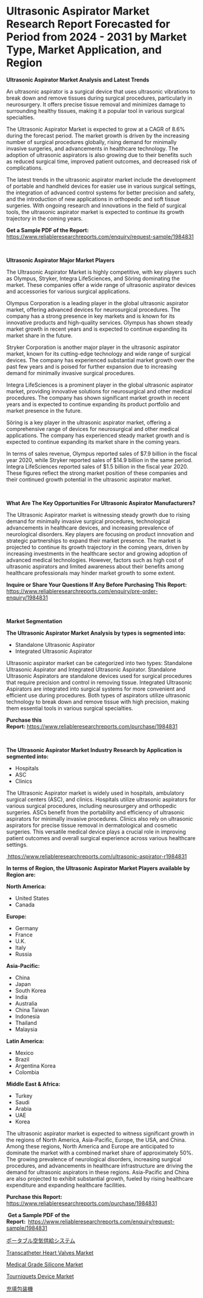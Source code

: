 <p><h1>Ultrasonic Aspirator Market Research Report Forecasted for Period from 2024 -  2031 by Market Type, Market Application, and Region</h1></p><p><strong>Ultrasonic Aspirator Market Analysis and Latest Trends</strong></p>
<p><p>An ultrasonic aspirator is a surgical device that uses ultrasonic vibrations to break down and remove tissues during surgical procedures, particularly in neurosurgery. It offers precise tissue removal and minimizes damage to surrounding healthy tissues, making it a popular tool in various surgical specialties.</p><p>The Ultrasonic Aspirator Market is expected to grow at a CAGR of 8.6% during the forecast period. The market growth is driven by the increasing number of surgical procedures globally, rising demand for minimally invasive surgeries, and advancements in healthcare technology. The adoption of ultrasonic aspirators is also growing due to their benefits such as reduced surgical time, improved patient outcomes, and decreased risk of complications.</p><p>The latest trends in the ultrasonic aspirator market include the development of portable and handheld devices for easier use in various surgical settings, the integration of advanced control systems for better precision and safety, and the introduction of new applications in orthopedic and soft tissue surgeries. With ongoing research and innovations in the field of surgical tools, the ultrasonic aspirator market is expected to continue its growth trajectory in the coming years.</p></p>
<p><strong>Get a Sample PDF of the Report:&nbsp;</strong> <a href="https://www.reliableresearchreports.com/enquiry/request-sample/1984831">https://www.reliableresearchreports.com/enquiry/request-sample/1984831</a></p>
<p>&nbsp;</p>
<p><strong>Ultrasonic Aspirator Major Market Players</strong></p>
<p><p>The Ultrasonic Aspirator Market is highly competitive, with key players such as Olympus, Stryker, Integra LifeSciences, and Söring dominating the market. These companies offer a wide range of ultrasonic aspirator devices and accessories for various surgical applications.</p><p>Olympus Corporation is a leading player in the global ultrasonic aspirator market, offering advanced devices for neurosurgical procedures. The company has a strong presence in key markets and is known for its innovative products and high-quality services. Olympus has shown steady market growth in recent years and is expected to continue expanding its market share in the future.</p><p>Stryker Corporation is another major player in the ultrasonic aspirator market, known for its cutting-edge technology and wide range of surgical devices. The company has experienced substantial market growth over the past few years and is poised for further expansion due to increasing demand for minimally invasive surgical procedures.</p><p>Integra LifeSciences is a prominent player in the global ultrasonic aspirator market, providing innovative solutions for neurosurgical and other medical procedures. The company has shown significant market growth in recent years and is expected to continue expanding its product portfolio and market presence in the future.</p><p>Söring is a key player in the ultrasonic aspirator market, offering a comprehensive range of devices for neurosurgical and other medical applications. The company has experienced steady market growth and is expected to continue expanding its market share in the coming years.</p><p>In terms of sales revenue, Olympus reported sales of $7.9 billion in the fiscal year 2020, while Stryker reported sales of $14.9 billion in the same period. Integra LifeSciences reported sales of $1.5 billion in the fiscal year 2020. These figures reflect the strong market position of these companies and their continued growth potential in the ultrasonic aspirator market.</p></p>
<p>&nbsp;</p>
<p><strong>What Are The Key Opportunities For Ultrasonic Aspirator Manufacturers?</strong></p>
<p><p>The Ultrasonic Aspirator market is witnessing steady growth due to rising demand for minimally invasive surgical procedures, technological advancements in healthcare devices, and increasing prevalence of neurological disorders. Key players are focusing on product innovation and strategic partnerships to expand their market presence. The market is projected to continue its growth trajectory in the coming years, driven by increasing investments in the healthcare sector and growing adoption of advanced medical technologies. However, factors such as high cost of ultrasonic aspirators and limited awareness about their benefits among healthcare professionals may hinder market growth to some extent.</p></p>
<p><strong>Inquire or Share Your Questions If Any Before Purchasing This Report:</strong> <a href="https://www.reliableresearchreports.com/enquiry/pre-order-enquiry/1984831">https://www.reliableresearchreports.com/enquiry/pre-order-enquiry/1984831</a></p>
<p>&nbsp;</p>
<p><strong>Market Segmentation</strong></p>
<p><strong>The Ultrasonic Aspirator Market Analysis by types is segmented into:</strong></p>
<p><ul><li>Standalone Ultrasonic Aspirator</li><li>Integrated Ultrasonic Aspirator</li></ul></p>
<p><p>Ultrasonic aspirator market can be categorized into two types: Standalone Ultrasonic Aspirator and Integrated Ultrasonic Aspirator. Standalone Ultrasonic Aspirators are standalone devices used for surgical procedures that require precision and control in removing tissue. Integrated Ultrasonic Aspirators are integrated into surgical systems for more convenient and efficient use during procedures. Both types of aspirators utilize ultrasonic technology to break down and remove tissue with high precision, making them essential tools in various surgical specialties.</p></p>
<p><strong>Purchase this Report:&nbsp;</strong><a href="https://www.reliableresearchreports.com/purchase/1984831">https://www.reliableresearchreports.com/purchase/1984831</a></p>
<p>&nbsp;</p>
<p><strong>The Ultrasonic Aspirator Market Industry Research by Application is segmented into:</strong></p>
<p><ul><li>Hospitals</li><li>ASC</li><li>Clinics</li></ul></p>
<p><p>The Ultrasonic Aspirator market is widely used in hospitals, ambulatory surgical centers (ASC), and clinics. Hospitals utilize ultrasonic aspirators for various surgical procedures, including neurosurgery and orthopedic surgeries. ASCs benefit from the portability and efficiency of ultrasonic aspirators for minimally invasive procedures. Clinics also rely on ultrasonic aspirators for precise tissue removal in dermatological and cosmetic surgeries. This versatile medical device plays a crucial role in improving patient outcomes and overall surgical experience across various healthcare settings.</p></p>
<p><a href="https://www.reliableresearchreports.com/ultrasonic-aspirator-r1984831">&nbsp;https://www.reliableresearchreports.com/ultrasonic-aspirator-r1984831</a></p>
<p><strong>In terms of Region, the Ultrasonic Aspirator Market Players available by Region are:</strong></p>
<p>
    <p> <strong> North America: </strong>
        <ul>
            <li>United States</li>
            <li>Canada</li>
        </ul>
        </p> 
    <p> <strong> Europe: </strong>
        <ul>
            <li>Germany</li>
            <li>France</li>
            <li>U.K.</li>
            <li>Italy</li>
            <li>Russia</li>
        </ul>
        </p> 
    <p> <strong> Asia-Pacific: </strong>
        <ul>
            <li>China</li>
            <li>Japan</li>
            <li>South Korea</li>
            <li>India</li>
            <li>Australia</li>
            <li>China Taiwan</li>
            <li>Indonesia</li>
            <li>Thailand</li>
            <li>Malaysia</li>
        </ul>
        </p> 
    <p> <strong> Latin America: </strong>
        <ul>
            <li>Mexico</li>
            <li>Brazil</li>
            <li>Argentina Korea</li>
            <li>Colombia</li>
        </ul>
        </p> 
    <p> <strong> Middle East & Africa: </strong>
        <ul>
            <li>Turkey</li>
            <li>Saudi</li>
            <li>Arabia</li>
            <li>UAE</li>
            <li>Korea</li>
        </ul>
    </p>
    </p>
<p><p>The ultrasonic aspirator market is expected to witness significant growth in the regions of North America, Asia-Pacific, Europe, the USA, and China. Among these regions, North America and Europe are anticipated to dominate the market with a combined market share of approximately 50%. The growing prevalence of neurological disorders, increasing surgical procedures, and advancements in healthcare infrastructure are driving the demand for ultrasonic aspirators in these regions. Asia-Pacific and China are also projected to exhibit substantial growth, fueled by rising healthcare expenditure and expanding healthcare facilities.</p></p>
<p><strong>Purchase this Report: </strong><a href="https://www.reliableresearchreports.com/purchase/1984831">https://www.reliableresearchreports.com/purchase/1984831</a></p>
<p>&nbsp;<strong>Get a Sample PDF of the Report:&nbsp;&nbsp;</strong><a href="https://www.reliableresearchreports.com/enquiry/request-sample/1984831">https://www.reliableresearchreports.com/enquiry/request-sample/1984831</a></p>
<p><strong></strong></p>
<p><p><a href="https://github.com/EstaSprer20231/Market-Research-Report-List-1/blob/main/253451850485.md">ポータブル空気供給システム</a></p><p><a href="https://github.com/angeliabkratze/Market-Research-Report-List-1/blob/main/transcatheter-heart-valves-market.md">Transcatheter Heart Valves Market</a></p><p><a href="https://issuu.com/reportprime-2/docs/medical-grade-silicone-market-size-2030.pptx">Medical Grade Silicone Market</a></p><p><a href="https://github.com/Angelnienowdseej3e45z3p8c/Market-Research-Report-List-2/blob/main/tourniquets-device-market.md">Tourniquets Device Market</a></p><p><a href="https://github.com/klon646/Market-Research-Report-List-1/blob/main/587508550486.md">充填包装機</a></p></p>